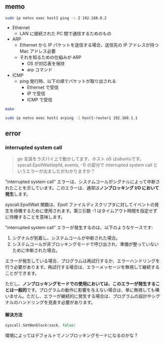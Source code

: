 ## memo

``` sh
sudo ip netns exec host1 ping -c 2 192.168.0.2
```

- Ethernet
  - LAN に接続された PC 間で通信するためのもの
- ARP
  - Ethernet から IP パケットを送信する場合、送信先の IP アドレスが持つ Mac アドレス必要
  - それを知るための仕組みが ARP
    - OS が対応表を保持
    - arp コマンド
- ICMP
  - ping 発行時、以下の順でパケットが取り出される
    - Ethernet で受信
    - IP で受信
    - ICMP で受信

``` sh
make

sudo ip netns exec host1 arping -I host1-router1 192.168.1.1
```

## error

### interrupted system call

> go 言語をラズパイ上で動かしてます、ホスト oS はubuntuです。
syscall.EpollWait(epfd, events, -1) の部分で interrupted system call というエラーが出ましたがわかりますか？

"interrupted system call" エラーは、システムコールがシグナルによって中断されたことを示しています。このエラーは、通常は**ノンブロッキング I/O において発生**します。

syscall.EpollWait 関数は、Epoll ファイルディスクリプタに対してイベントの発生を待機するために使用されます。第三引数 -1 はタイムアウト時間を指定せずに待機することを意味します。

"interrupted system call" エラーが発生するのは、以下のようなケースです:

1. シグナルが到着し、システムコールが中断された場合。
1. システムコールが非ブロッキングモードで呼び出され、準備が整っていないために中断された場合。

エラーが発生している場合、プログラムは再試行するか、エラーハンドリングを行う必要があります。再試行する場合は、エラーメッセージを無視して継続することができます。

ただし、**ノンブロッキングモードでの使用においては、このエラーが発生することは一般的**です。プログラムの動作に影響を与えない場合は、単に無視しても構いません。ただし、エラーが継続的に発生する場合は、プログラムの設計やシグナルのハンドリングを見直す必要があります。

#### 解決方法

``` go
syscall.SetNonblock(sock, false)
```

環境によってはデフォルトでノンブロッキングモードになるのかな？

